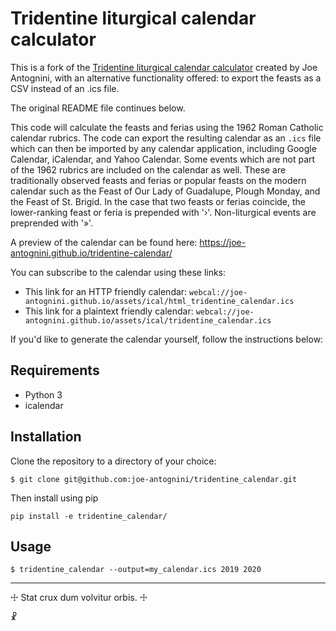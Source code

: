 # Tridentine liturgical calendar calculator

This is a fork of the [Tridentine liturgical calendar calculator](https://joe-antognini.github.io/tridentine-calendar/) created by Joe Antognini, with an alternative functionality offered: to export the feasts as a CSV instead of an .ics file.

The original README file continues below.

This code will calculate the feasts and ferias using the 1962 Roman Catholic
calendar rubrics.  The code can export the resulting calendar as an `.ics` file
which can then be imported by any calendar application, including Google
Calendar, iCalendar, and Yahoo Calendar.  Some events which are not part of the
1962 rubrics are included on the calendar as well.  These are traditionally
observed feasts and ferias or popular feasts on the modern calendar such as the
Feast of Our Lady of Guadalupe, Plough Monday, and the Feast of St. Brigid.  In
the case that two feasts or ferias coincide, the lower-ranking feast or feria is
prepended with '›'.  Non-liturgical events are preprended with '»'.

A preview of the calendar can be found here: https://joe-antognini.github.io/tridentine-calendar/

You can subscribe to the calendar using these links:

* This link for an HTTP friendly calendar: `webcal://joe-antognini.github.io/assets/ical/html_tridentine_calendar.ics`
* This link for a plaintext friendly calendar: `webcal://joe-antognini.github.io/assets/ical/tridentine_calendar.ics`

If you'd like to generate the calendar yourself, follow the instructions below:

## Requirements

* Python 3
* icalendar

## Installation

Clone the repository to a directory of your choice:

```
$ git clone git@github.com:joe-antognini/tridentine_calendar.git
```

Then install using pip

```
pip install -e tridentine_calendar/
```

## Usage

```
$ tridentine_calendar --output=my_calendar.ics 2019 2020
```

************

☩  Stat crux dum volvitur orbis. ☩  

☧ 
